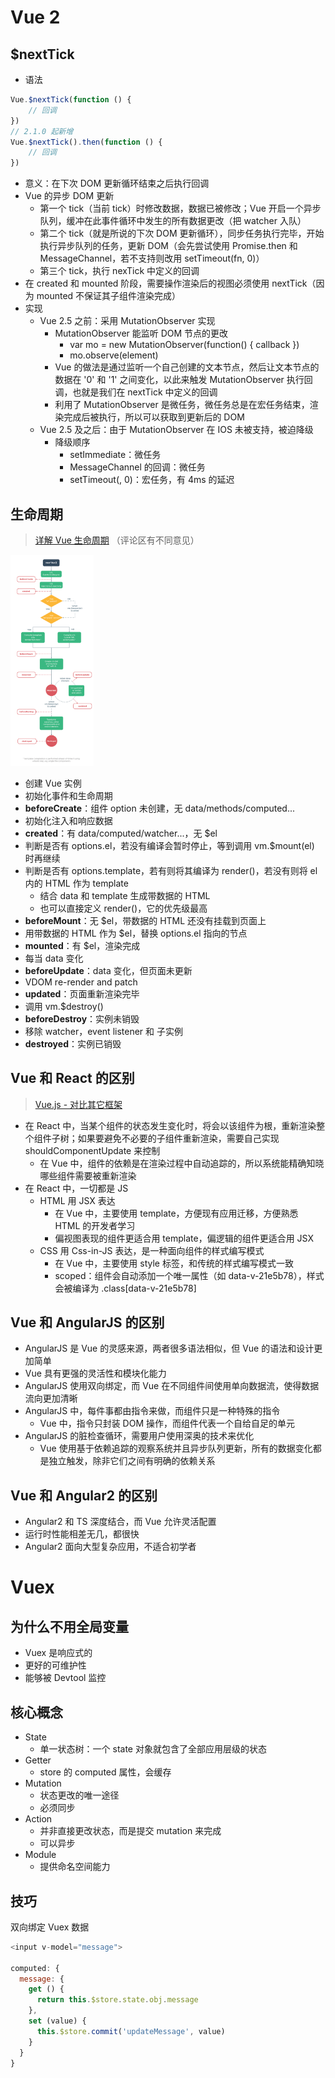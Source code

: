 # Vue 2

## $nextTick

- 语法

```js
Vue.$nextTick(function () {
    // 回调
})
// 2.1.0 起新增
Vue.$nextTick().then(function () {
    // 回调
})
```

- 意义：在下次 DOM 更新循环结束之后执行回调
- Vue 的异步 DOM 更新
  - 第一个 tick（当前 tick）时修改数据，数据已被修改；Vue 开启一个异步队列，缓冲在此事件循环中发生的所有数据更改（把 watcher 入队）
  - 第二个 tick（就是所说的下次 DOM 更新循环），同步任务执行完毕，开始执行异步队列的任务，更新 DOM（会先尝试使用 Promise.then 和 MessageChannel，若不支持则改用 setTimeout(fn, 0)）
  - 第三个 tick，执行 nexTick 中定义的回调
- 在 created 和 mounted 阶段，需要操作渲染后的视图必须使用 nextTick（因为 mounted 不保证其子组件渲染完成）
- 实现
  - Vue 2.5 之前：采用 MutationObserver 实现
    - MutationObserver 能监听 DOM 节点的更改
      - var mo = new MutationObserver(function() { callback })
      - mo.observe(element)
    - Vue 的做法是通过监听一个自己创建的文本节点，然后让文本节点的数据在 '0' 和 '1' 之间变化，以此来触发 MutationObserver 执行回调，也就是我们在 nextTick 中定义的回调
    - 利用了 MutationObserver 是微任务，微任务总是在宏任务结束，渲染完成后被执行，所以可以获取到更新后的 DOM
  - Vue 2.5 及之后：由于 MutationObserver 在 IOS 未被支持，被迫降级
    - 降级顺序
      - setImmediate：微任务
      - MessageChannel 的回调：微任务
      - setTimeout(, 0)：宏任务，有 4ms 的延迟

## 生命周期

> [详解 Vue 生命周期](https://segmentfault.com/a/1190000011381906) （评论区有不同意见）

<img src="./imgs/Vue-生命周期.png" style="zoom: 33%;" />

- 创建 Vue 实例
- 初始化事件和生命周期
- **beforeCreate**：组件 option 未创建，无 data/methods/computed...
- 初始化注入和响应数据
- **created**：有 data/computed/watcher...，无 $el
- 判断是否有 options.el，若没有编译会暂时停止，等到调用 vm.$mount(el) 时再继续
- 判断是否有 options.template，若有则将其编译为 render()，若没有则将 el 内的 HTML 作为 template
  - 结合 data 和 template 生成带数据的 HTML
  - 也可以直接定义 render()，它的优先级最高
- **beforeMount**：无 $el，带数据的 HTML 还没有挂载到页面上
- 用带数据的 HTML 作为 $el，替换 options.el 指向的节点
- **mounted**：有 $el，渲染完成
- 每当 data 变化
- **beforeUpdate**：data 变化，但页面未更新
- VDOM re-render and patch
- **updated**：页面重新渲染完毕
- 调用 vm.$destroy()
- **beforeDestroy**：实例未销毁
- 移除 watcher，event listener 和 子实例
- **destroyed**：实例已销毁

## Vue 和 React 的区别

> [Vue.js - 对比其它框架](https://cn.vuejs.org/v2/guide/comparison.html)

- 在 React 中，当某个组件的状态发生变化时，将会以该组件为根，重新渲染整个组件子树；如果要避免不必要的子组件重新渲染，需要自己实现 shouldComponentUpdate 来控制
  - 在 Vue 中，组件的依赖是在渲染过程中自动追踪的，所以系统能精确知晓哪些组件需要被重新渲染
- 在 React 中，一切都是 JS
  - HTML 用 JSX 表达
    - 在 Vue 中，主要使用 template，方便现有应用迁移，方便熟悉 HTML 的开发者学习
    - 偏视图表现的组件更适合用 template，偏逻辑的组件更适合用 JSX
  - CSS 用 Css-in-JS 表达，是一种面向组件的样式编写模式
    - 在 Vue 中，主要使用 style 标签，和传统的样式编写模式一致
    - scoped：组件会自动添加一个唯一属性（如 data-v-21e5b78），样式会被编译为 .class[data-v-21e5b78]

## Vue 和 AngularJS 的区别

- AngularJS 是 Vue 的灵感来源，两者很多语法相似，但 Vue 的语法和设计更加简单
- Vue 具有更强的灵活性和模块化能力
- AngularJS 使用双向绑定，而 Vue 在不同组件间使用单向数据流，使得数据流向更加清晰
- AngularJS 中，每件事都由指令来做，而组件只是一种特殊的指令
  - Vue 中，指令只封装 DOM 操作，而组件代表一个自给自足的单元
- AngularJS 的脏检查循环，需要用户使用深奥的技术来优化
  - Vue 使用基于依赖追踪的观察系统并且异步队列更新，所有的数据变化都是独立触发，除非它们之间有明确的依赖关系

## Vue 和 Angular2 的区别

- Angular2 和 TS 深度结合，而 Vue 允许灵活配置
- 运行时性能相差无几，都很快
- Angular2 面向大型复杂应用，不适合初学者

# Vuex

## 为什么不用全局变量

- Vuex 是响应式的
- 更好的可维护性
- 能够被 Devtool 监控

## 核心概念

- State
  - 单一状态树：一个 state 对象就包含了全部应用层级的状态
- Getter
  - store 的 computed 属性，会缓存
- Mutation
  - 状态更改的唯一途径
  - 必须同步
- Action
  - 并非直接更改状态，而是提交 mutation 来完成
  - 可以异步
- Module
  - 提供命名空间能力

## 技巧

双向绑定 Vuex 数据

```js
<input v-model="message">

computed: {
  message: {
    get () {
      return this.$store.state.obj.message
    },
    set (value) {
      this.$store.commit('updateMessage', value)
    }
  }
}
```

